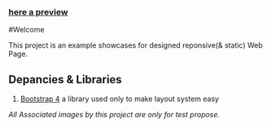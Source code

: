 
### [here a preview](https://tamsamani.github.io/black_white_website/)

#Welcome

This project is an example showcases for designed reponsive(& static) Web Page.

## Depancies & Libraries

1) [Bootstrap 4](https://getbootstrap.com/) a library used only to make layout system easy



*All Associated images by this project are only for test propose.*
